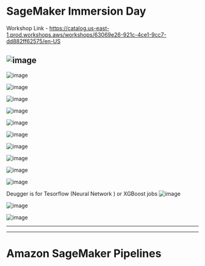 # SageMaker Immersion Day

Workshop Link -  https://catalog.us-east-1.prod.workshops.aws/workshops/63069e26-921c-4ce1-9cc7-dd882ff62575/en-US

![image](https://github.com/mlvats/MachineLearning/assets/32443900/66ea7f3d-5c96-4ec7-b171-5e38fe0f70cf)
---

![image](https://github.com/mlvats/MachineLearning/assets/32443900/36f16742-5a57-42a8-8aeb-399a0648ead7)  

![image](https://github.com/mlvats/MachineLearning/assets/32443900/521fdb4a-cf49-4b80-8483-74be449ec839)  

![image](https://github.com/mlvats/MachineLearning/assets/32443900/e846f84c-123d-4184-b052-e42efc6da8bd)

![image](https://github.com/mlvats/MachineLearning/assets/32443900/5d6e65f4-d272-4edf-9880-9c3175188958)  

![image](https://github.com/mlvats/MachineLearning/assets/32443900/f3765f09-f9f2-4752-927f-602e6eda9f0f)

![image](https://github.com/mlvats/MachineLearning/assets/32443900/5e9fd25b-0b07-402a-9575-aef54b41ffb6)

![image](https://github.com/mlvats/MachineLearning/assets/32443900/13aa26b8-752f-41c2-9d06-3feea159006b)  

![image](https://github.com/mlvats/MachineLearning/assets/32443900/4c133380-e864-49c9-99bc-ff34d298fad4)  

![image](https://github.com/mlvats/MachineLearning/assets/32443900/1ce38cd7-d951-4063-970f-497f7b979d19)  

![image](https://github.com/mlvats/MachineLearning/assets/32443900/e3c2ea2e-630e-4947-9728-340b94cf9d60)  

Deugger is for Tesorflow (Neural Network ) or XGBoost jobs
![image](https://github.com/mlvats/MachineLearning/assets/32443900/86f0fbd1-09aa-400d-97cd-cf5471dec37b)

![image](https://github.com/mlvats/MachineLearning/assets/32443900/d3f4d003-8ec8-4d7a-9054-20e141ffbc66)

![image](https://github.com/mlvats/MachineLearning/assets/32443900/a1eda7b2-ee51-4b88-92a1-dea068aa4b2a)

-----------------------------------------------------------------------------------------------------------
-----------------------------------------------------------------------------------------------------------

# Amazon SageMaker Pipelines 

















